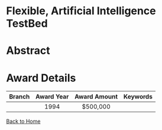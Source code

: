 
Flexible, Artificial Intelligence TestBed
=========================================

# Abstract


  

# Award Details

|Branch|Award Year|Award Amount|Keywords|
| :---: | :---: | :---: | :---: |
||1994|$500,000||
  
  


[Back to Home](https://github.com/chrischow/dod_sbir_awards#727)